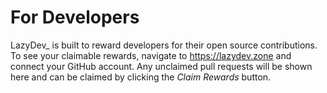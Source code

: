 # For Developers

LazyDev_ is built to reward developers for their open source contributions. To see your claimable rewards, navigate to <https://lazydev.zone> and connect your GitHub account. Any unclaimed pull requests will be shown here and can be claimed by clicking the *Claim Rewards* button.
